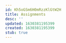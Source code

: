```yaml
---
id: Kh5oGSm6H0mRzzKlGtW2H
title: Assignments
desc: ''
updated: 1630381195399
created: 1630381195399
stub: true
---
```


